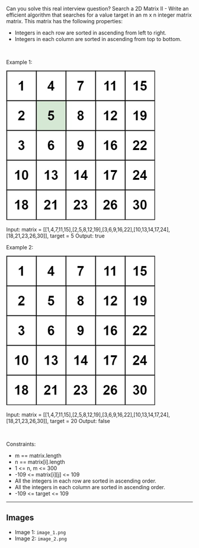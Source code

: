 Can you solve this real interview question? Search a 2D Matrix II - Write an efficient algorithm that searches for a value target in an m x n integer matrix matrix. This matrix has the following properties:

 * Integers in each row are sorted in ascending from left to right.
 * Integers in each column are sorted in ascending from top to bottom.

 

Example 1:

![Example 1](./image_1.png)


Input: matrix = [[1,4,7,11,15],[2,5,8,12,19],[3,6,9,16,22],[10,13,14,17,24],[18,21,23,26,30]], target = 5
Output: true


Example 2:

![Example 2](./image_2.png)


Input: matrix = [[1,4,7,11,15],[2,5,8,12,19],[3,6,9,16,22],[10,13,14,17,24],[18,21,23,26,30]], target = 20
Output: false


 

Constraints:

 * m == matrix.length
 * n == matrix[i].length
 * 1 <= n, m <= 300
 * -109 <= matrix[i][j] <= 109
 * All the integers in each row are sorted in ascending order.
 * All the integers in each column are sorted in ascending order.
 * -109 <= target <= 109

---

## Images

- Image 1: `image_1.png`
- Image 2: `image_2.png`
